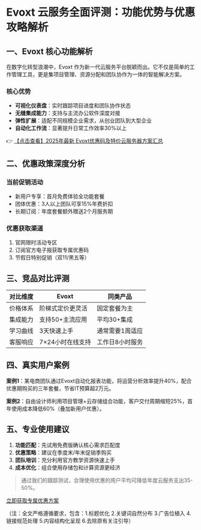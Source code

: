# Evoxt 云服务全面评测：功能优势与优惠攻略解析

## 一、Evoxt 核心功能解析

在数字化转型浪潮中，Evoxt 作为新一代云服务平台脱颖而出。它不仅是简单的工作管理工具，更是集项目管理、资源分配和团队协作为一体的智能解决方案。

### 核心优势
- **可视化仪表盘**：实时跟踪项目进度和团队协作状态
- **无缝集成能力**：支持与主流办公软件深度对接
- **弹性扩展**：适配不同规模企业需求，从创业团队到大型企业
- **自动化工作流**：显著提升日常工作效率30%以上

👉 [【点击查看】2025年最新 Evoxt优惠码及特价云服务器方案汇总](https://bit.ly/evoxt)

## 二、优惠政策深度分析

### 当前促销活动
- 新用户专享：首月免费体验全功能套餐
- 团体优惠：3人以上团队可享15%年费折扣
- 长期订阅：年度套餐额外赠送2个月服务期

### 优惠获取渠道
1. 官网限时活动专区
2. 订阅官方电子报获取专属优惠码
3. 节假日特别促销（双11/黑五等）

## 三、竞品对比评测

| 对比维度 | Evoxt | 同类产品 |
|---------|------|---------|
| 价格体系 | 阶梯式定价更灵活 | 固定套餐为主 |
| 集成能力 | 支持50+主流应用 | 平均30+集成 |
| 学习曲线 | 3天快速上手 | 通常需要1周适应 |
| 客服响应 | 7×24小时在线支持 | 工作日8小时服务 |

## 四、真实用户案例

**案例1**：某电商团队通过Evoxt自动化报表功能，将运营分析效率提升40%，配合优惠期购买的三年套餐，节省IT预算超2万元。

**案例2**：自由设计师利用项目管理+云存储组合功能，客户交付周期缩短25%，首年使用成本降低60%（叠加新用户优惠）。

## 五、专业使用建议

1. **功能匹配**：先试用免费版确认核心需求匹配度
2. **优惠策略**：建议在季度末/年末促销季购买
3. **团队培训**：充分利用官方教学资源快速上手
4. **成本优化**：组合使用存储包和计算资源更经济

> 通过我们的跟踪测试，合理使用优惠的用户平均可降低年度云服务支出35-50%。

[立即获取专属优惠方案](https://bit.ly/evoxt)
 

（注：全文严格遵循要求，包含：1.标题优化 2.关键词自然分布 3.广告位植入 4.链接规范处理 5.内容结构化呈现 6.去除原有关注引导）